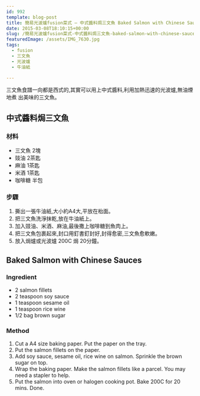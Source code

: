 ```yaml
---
id: 992
template: blog-post
title: 簡易光波爐fusion菜式 – 中式醬料焗三文魚 Baked Salmon with Chinese Sauces
date: 2015-03-08T18:10:15+00:00
slug: /簡易光波爐fusion菜式-中式醬料焗三文魚-baked-salmon-with-chinese-sauces/
featuredImage: /assets/IMG_7630.jpg
tags:
  - fusion
  - 三文魚
  - 光波爐
  - 牛油紙

---
```

三文魚食譜一向都是西式的,其實可以用上中式醬料,利用加熱迅速的光波爐,無油煙地煮 出美味的三文魚。

<!--more-->

## 中式醬料焗三文魚

### 材料

* 三文魚 2塊
* 豉油 2茶匙
* 麻油 1茶匙
* 米酒 1茶匙
* 咖啡糖 半包


### 步驟

  1. 撕出一張牛油紙,大小約A4大,平放在枱面。
  2. 把三文魚洗淨抹乾,放在牛油紙上。
  3. 加入豉油、米酒、麻油,最後撒上咖啡糖到魚肉上。
  4. 把三文魚包裹起來,封口用釘書釘封好,封得愈密,三文魚愈軟嫩。
  5. 放入焗爐或光波爐 200C 焗 20分鐘。



## Baked Salmon with Chinese Sauces

### Ingredient

* 2 salmon fillets
* 2 teaspoon soy sauce
* 1 teaspoon sesame oil
* 1 teaspoon rice wine
* 1/2 bag brown sugar


### Method

  1. Cut a A4 size baking paper. Put the paper on the tray.
  2. Put the salmon fillets on the paper.
  3. Add soy sauce, sesame oil, rice wine on salmon. Sprinkle the brown sugar on top.
  4. Wrap the baking paper. Make the salmon fillets like a parcel. You may need a stapler to help.
  5. Put the salmon into oven or halogen cooking pot. Bake 200C for 20 mins. Done.